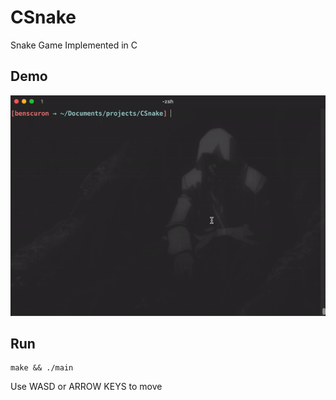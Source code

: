 # CSnake

Snake Game Implemented in C

## Demo

![demo](./demo.gif)

## Run

```console
make && ./main
```

Use WASD or ARROW KEYS to move
